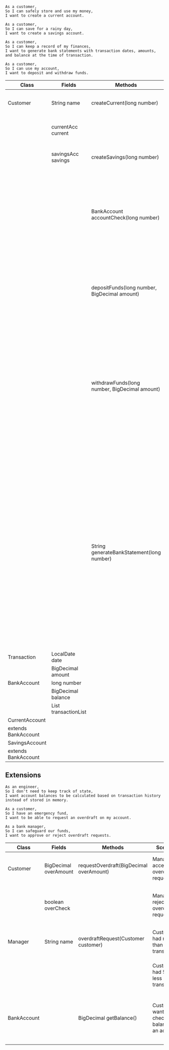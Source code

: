 ```
As a customer,
So I can safely store and use my money,
I want to create a current account.

As a customer,
So I can save for a rainy day,
I want to create a savings account.

As a customer,
So I can keep a record of my finances,
I want to generate bank statements with transaction dates, amounts, and balance at the time of transaction.

As a customer,
So I can use my account,
I want to deposit and withdraw funds.
```
| Class               | Fields                            | Methods                                       | Scenario                                                                                 | Output                         |
|---------------------|-----------------------------------|-----------------------------------------------|------------------------------------------------------------------------------------------|--------------------------------|
| Customer            | String name                       | createCurrent(long number)                    | No current account previously created                                                    | creates an account, no output  |
|                     | currentAcc current                |                                               | There is existing current account                                                        | prints a message, no output    |
|                     | savingsAcc savings                | createSavings(long number)                    | No savings account previously created                                                    | creates an account, no output  |
|                     |                                   |                                               | There is existing savings account                                                        | prints a message, no output    |
|                     |                                   | BankAccount accountCheck(long number)         | Provided number is a number of existing account                                          | returns account Object         |
|                     |                                   |                                               | Provided number is not a number of any existing accounts                                 | returns null, prints a message |
|                     |                                   | depositFunds(long number, BigDecimal amount)  | Customer wants to deposit money on existing account                                      | adds a transaction, no output  |
|                     |                                   |                                               | Customer wants to deposit money on non-existing account                                  | prints a message, no output    |
|                     |                                   | withdrawFunds(long number, BigDecimal amount) | Customer wants to withdraw money from existing account with enough funds                 | adds a transaction, no output  |
|                     |                                   |                                               | Customer wants to withdraw money from existing account with NO enough funds              | prints a message, no output    |
|                     |                                   |                                               | Customer wants to withdraw money from non-existing account                               | prints a message, no output    |
|                     |                                   | String generateBankStatement(long number)     | Customer wants to receive a bank statement of all transactions from existing account     | returns String statement       |
|                     |                                   |                                               | Customer wants to receive a bank statement of all transactions from non-existing account | returns null, prints a message |
| Transaction         | LocalDate date                    |                                               |                                                                                          |                                |
|                     | BigDecimal amount                 |                                               |                                                                                          |                                |
| BankAccount         | long number                       |                                               |                                                                                          |                                |
|                     | BigDecimal balance                |                                               |                                                                                          |                                |
|                     | List<Transaction> transactionList |                                               |                                                                                          |                                |
| CurrentAccount      |                                   |                                               |                                                                                          |                                |
| extends BankAccount |                                   |                                               |                                                                                          |                                |
| SavingsAccount      |                                   |                                               |                                                                                          |                                |
| extends BankAccount |                                   |                                               |                                                                                          |                                |

## Extensions

```
As an engineer,
So I don't need to keep track of state,
I want account balances to be calculated based on transaction history instead of stored in memory.

As a customer,
So I have an emergency fund,
I want to be able to request an overdraft on my account.

As a bank manager,
So I can safeguard our funds,
I want to approve or reject overdraft requests.

```

| Class       | Fields                | Methods                                 | Scenario                                            | Output                                                                           |
|-------------|-----------------------|-----------------------------------------|-----------------------------------------------------|----------------------------------------------------------------------------------|
| Customer    | BigDecimal overAmount | requestOverdraft(BigDecimal overAmount) | Manager accepted overdraft request                  | add certain overdraft amount, no output                                          |
|             | boolean overCheck     |                                         | Manager rejected overdraft request                  | no overdraft added to the account, no output                                     |
| Manager     | String name           | overdraftRequest(Customer customer)     | Customer had more than 5 transactions               | Manager accepts the request, no output                                           |
|             |                       |                                         | Customer had 5 or less transactions                 | Manager rejected the request, no output                                          |
| BankAccount |                       | BigDecimal getBalance()                 | Customer wants to check total balance of an account | returns BigDecimal balance of an account calculated based on transaction history |
